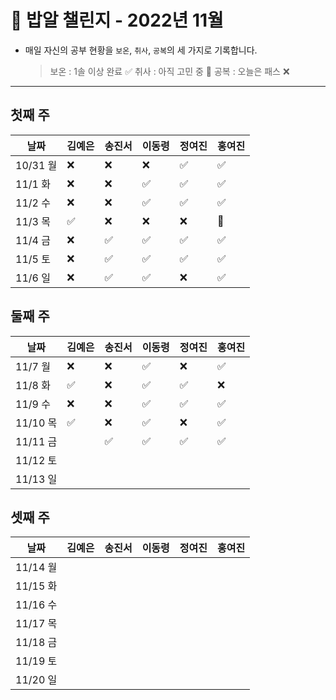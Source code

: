 # 🍚 밥알 챌린지 - 2022년 11월
- 매일 자신의 공부 현황을 `보온`, `취사`, `공복`의 세 가지로 기록합니다.
    
    > 보온 : 1솔 이상 완료 ✅
    취사 : 아직 고민 중 🤔
    공복 : 오늘은 패스 ❌
---

## 첫째 주
**날짜**|김예은|송진서|이동령|정여진|홍여진
---|---|---|---|---|---
10/31 월|❌|❌|❌|✅|✅
11/1 화|❌|❌|✅|✅|✅
11/2 수|❌|❌|✅|✅|✅
11/3 목|✅|❌|❌|❌|🤔
11/4 금|❌ |✅|✅|✅|✅
11/5 토|❌ |✅|✅|✅|✅
11/6 일|❌ |✅|✅|❌|✅

## 둘째 주
**날짜**|김예은|송진서|이동령|정여진|홍여진
---|---|---|---|---|---
11/7 월|❌|❌ |✅|❌|✅
11/8 화|✅|❌ |✅|✅|❌
11/9 수|❌ |❌ |✅|✅|✅
11/10 목|✅ |❌ |✅|❌|✅
11/11 금| |✅ |✅|✅|✅
11/12 토| | | | |
11/13 일| | | | |

## 셋째 주
**날짜**|김예은|송진서|이동령|정여진|홍여진
---|---|---|---|---|---
11/14 월| | | | |
11/15 화| | | | |
11/16 수| | | | |
11/17 목| | | | |
11/18 금| | | | |
11/19 토| | | | |
11/20 일| | | | |
